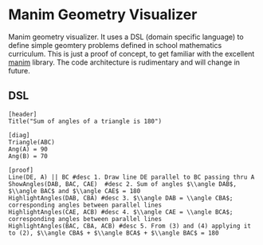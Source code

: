 # Manim Geometry Visualizer
Manim geometry visualizer. It uses a DSL (domain specific language) to define simple geomtery problems defined in school mathematics curriculum. This is just a proof of concept, to get familiar with the excellent [manim](https://www.manim.community/) library. The code architecture is rudimentary and will change in future. 

## DSL
```
[header]
Title("Sum of angles of a triangle is 180")

[diag]
Triangle(ABC)
Ang(A) = 90
Ang(B) = 70

[proof]
Line(DE, A) || BC #desc 1. Draw line DE parallel to BC passing thru A
ShowAngles(DAB, BAC, CAE)  #desc 2. Sum of angles $\\angle DAB$, $\\angle BAC$ and $\\angle CAE$ = 180
HighlightAngles(DAB, CBA) #desc 3. $\\angle DAB = \\angle CBA$; corresponding angles between parallel lines
HighlightAngles(CAE, ACB) #desc 4. $\\angle CAE = \\angle BCA$; corresponding angles between parallel lines
HighlightAngles(BAC, CBA, ACB) #desc 5. From (3) and (4) applying it to (2), $\\angle CBA$ + $\\angle BCA$ + $\\angle BAC$ = 180
```

